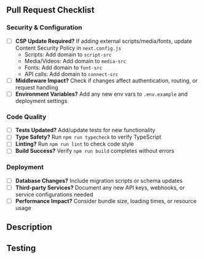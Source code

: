 ## Pull Request Checklist

### Security & Configuration
- [ ] **CSP Update Required?** If adding external scripts/media/fonts, update Content Security Policy in `next.config.js`
  - Scripts: Add domain to `script-src`
  - Media/Videos: Add domain to `media-src`
  - Fonts: Add domain to `font-src`
  - API calls: Add domain to `connect-src`
- [ ] **Middleware Impact?** Check if changes affect authentication, routing, or request handling
- [ ] **Environment Variables?** Add any new env vars to `.env.example` and deployment settings

### Code Quality
- [ ] **Tests Updated?** Add/update tests for new functionality
- [ ] **Type Safety?** Run `npm run typecheck` to verify TypeScript
- [ ] **Linting?** Run `npm run lint` to check code style
- [ ] **Build Success?** Verify `npm run build` completes without errors

### Deployment
- [ ] **Database Changes?** Include migration scripts or schema updates
- [ ] **Third-party Services?** Document any new API keys, webhooks, or service configurations needed
- [ ] **Performance Impact?** Consider bundle size, loading times, or resource usage

## Description
<!-- Describe your changes here -->

## Testing
<!-- How did you test these changes? -->